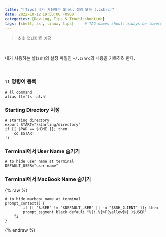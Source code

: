 ```yaml
---
title: "[Tips] 내가 사용하는 Shell 설정 모음 (.zshrc)"
date: 2022-10-12 19:50:00 +0900
categories: [Dev-Log, Tips & Troubleshooting]
tags: [shell, zsh, linux, tips]     # TAG names should always be lowercase
---
```


> 추후 업데이트 예정

<br>

내가 사용하는 쉘(`zsh`)의 설정 파일인 `~/.zshrc`의 내용을 기록하려 한다.

<br>

### `ll` 명령어 등록
```shell
# ll command
alias ll='ls -alvh'
```

### Starting Directory 지정
```shell
# starting directory
export START="/starting/directory"
if [[ $PWD == $HOME ]]; then
    cd $START
fi
```

### Terminal에서 User Name 숨기기
```shell
# to hide user name at terminal
DEFAULT_USER="user-name"
```

### Terminal에서 MacBook Name 숨기기
{% raw %}
```shell
# to hide macbook name at terminal
prompt_context() {
        if [[ "$USER" != "$DEFAULT_USER" || -n "$SSH_CLIENT" ]]; then
        prompt_segment black default "%(!.%{%F{yellow}%}.)$USER"
    fi
}
```
{% endraw %}
